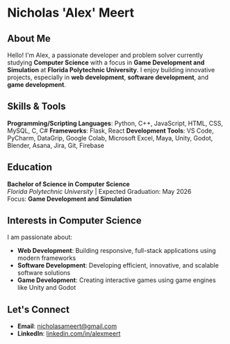 
# Nicholas 'Alex' Meert

## About Me  
Hello! I'm Alex, a passionate developer and problem solver currently studying **Computer Science** with a focus in **Game Development and Simulation** at **Florida Polytechnic University**. I enjoy building innovative projects, especially in **web development**, **software development**, and **game development**.

## Skills & Tools  
**Programming/Scripting Languages**: Python, C++, JavaScript, HTML, CSS, MySQL, C, C#
**Frameworks**: Flask, React
**Development Tools**: VS Code, PyCharm, DataGrip, Google Colab, Microsoft Excel, Maya, Unity, Godot, Blender, Asana, Jira, Git, Firebase

## Education  
**Bachelor of Science in Computer Science**  
*Florida Polytechnic University* | Expected Graduation: May 2026  
Focus: **Game Development and Simulation**

## Interests in Computer Science  
I am passionate about:

- **Web Development**: Building responsive, full-stack applications using modern frameworks
- **Software Development**: Developing efficient, innovative, and scalable software solutions
- **Game Development**: Creating interactive games using game engines like Unity and Godot  

## Let's Connect  
- **Email**: nicholasameert@gmail.com  
- **LinkedIn**: [linkedin.com/in/alexmeert](https://linkedin.com/in/alexmeert)
